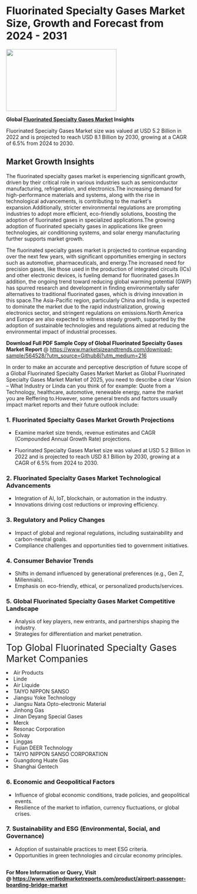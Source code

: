 <H1>Fluorinated Specialty Gases Market Size, Growth and Forecast from 2024 - 2031</H1><img class="aligncenter size-medium wp-image-584254" src="https://thirdeyenews.in/wp-content/uploads/2024/09/Global-Market-Research-300x168.jpeg" alt="" width="300" height="168" /><p><strong>Global&nbsp;<a href="https://www.marketsizeandtrends.com/download-sample/564528/?utm_source=Github8j?utm_medium=216">Fluorinated Specialty Gases Market</a> Insights</strong></p><p>Fluorinated Specialty Gases Market size was valued at USD 5.2 Billion in 2022 and is projected to reach USD 8.1 Billion by 2030, growing at a CAGR of 6.5% from 2024 to 2030.</p><p><h2>Market Growth Insights</h2> <p>The fluorinated specialty gases market is experiencing significant growth, driven by their critical role in various industries such as semiconductor manufacturing, refrigeration, and electronics.The increasing demand for high-performance materials and systems, along with the rise in technological advancements, is contributing to the market's expansion.Additionally, stricter environmental regulations are prompting industries to adopt more efficient, eco-friendly solutions, boosting the adoption of fluorinated gases in specialized applications.The growing adoption of fluorinated specialty gases in applications like green technologies, air conditioning systems, and solar energy manufacturing further supports market growth.</p> <p>The fluorinated specialty gases market is projected to continue expanding over the next few years, with significant opportunities emerging in sectors such as automotive, pharmaceuticals, and energy.The increased need for precision gases, like those used in the production of integrated circuits (ICs) and other electronic devices, is fueling demand for fluorinated gases.In addition, the ongoing trend toward reducing global warming potential (GWP) has spurred research and development in finding environmentally safer alternatives to traditional fluorinated gases, which is driving innovation in this space.The Asia-Pacific region, particularly China and India, is expected to dominate the market due to the rapid industrialization, growing electronics sector, and stringent regulations on emissions.North America and Europe are also expected to witness steady growth, supported by the adoption of sustainable technologies and regulations aimed at reducing the environmental impact of industrial processes.</p> <p><span class=""><strong>Download Full PDF Sample Copy of Global Fluorinated Specialty Gases Market Report</strong> @ <a href="https://www.marketsizeandtrends.com/download-sample/564528/?utm_source=Github8j?utm_medium=216" target="_blank">https://www.marketsizeandtrends.com/download-sample/564528/?utm_source=Github8j?utm_medium=216</a></span></p><p>In order to make an accurate and perceptive description of future scope of a Global&nbsp;Fluorinated Specialty Gases Market Market as Global&nbsp;Fluorinated Specialty Gases Market Market of 2025, you need to describe a clear Vision &ndash; What Industry or Linda can you think of for example: Quote from a Technology, healthcare, automotive, renewable energy, name the market you are Reffering to.However, some general trends and factors usually impact market reports and their future outlook include:</p><h3>1.&nbsp;<strong>Fluorinated Specialty Gases Market Growth Projections</strong></h3><ul><li>Examine market size trends, revenue estimates and CAGR (Compounded Annual Growth Rate) projections.</li><li><p>Fluorinated Specialty Gases Market size was valued at USD 5.2 Billion in 2022 and is projected to reach USD 8.1 Billion by 2030, growing at a CAGR of 6.5% from 2024 to 2030.</p></li></ul><h3>2.&nbsp;<strong>Fluorinated Specialty Gases Market Technological Advancements</strong></h3><ul><li>Integration of AI, IoT, blockchain, or automation in the industry.</li><li>Innovations driving cost reductions or improving efficiency.</li></ul><h3>3.&nbsp;<strong>Regulatory and Policy Changes</strong></h3><ul><li>Impact of global and regional regulations, including sustainability and carbon-neutral goals.</li><li>Compliance challenges and opportunities tied to government initiatives.</li></ul><h3>4.&nbsp;<strong>Consumer Behavior Trends</strong></h3><ul><li>Shifts in demand influenced by generational preferences (e.g., Gen Z, Millennials).</li><li>Emphasis on eco-friendly, ethical, or personalized products/services.</li></ul><h3>5.&nbsp;<strong>Global Fluorinated Specialty Gases Market Competitive Landscape</strong></h3><ul><li>Analysis of key players, new entrants, and partnerships shaping the industry.</li><li>Strategies for differentiation and market penetration.</li></ul><p data-pm-slice="1 1 []"><span style="color: inherit; font-family: inherit; font-size: 25px;">Top Global Fluorinated Specialty Gases Market Companies</span></p><div class="" data-test-id=""><p><li>Air Products</li><li> Linde</li><li> Air Liquide</li><li> TAIYO NIPPON SANSO</li><li> Jiangsu Yoke Technology</li><li> Jiangsu Nata Opto-electronic Material</li><li> Jinhong Gas</li><li> Jinan Deyang Special Gases</li><li> Merck</li><li> Resonac Corporation</li><li> Solvay</li><li> Linggas</li><li> Fujian DEER Technology</li><li> TAIYO NIPPON SANSO CORPORATION</li><li> Guangdong Huate Gas</li><li> Shanghai Gentech</li></p></div><h3>6.&nbsp;<strong>Economic and Geopolitical Factors</strong></h3><ul><li>Influence of global economic conditions, trade policies, and geopolitical events.</li><li>Resilience of the market to inflation, currency fluctuations, or global crises.</li></ul><h3>7.&nbsp;<strong>Sustainability and ESG (Environmental, Social, and Governance)</strong></h3><ul><li>Adoption of sustainable practices to meet ESG criteria.</li><li>Opportunities in green technologies and circular economy principles.</li></ul><h2><strong style="font-size: 14px;">For More Information or Query, Visit @&nbsp;</strong><a style="background-color: #ffffff; font-size: 14px;" href="https://www.marketsizeandtrends.com/report/fluorinated-specialty-gases-market/" target="_blank">https://www.verifiedmarketreports.com/product/airport-passenger-boarding-bridge-market</a></h2>